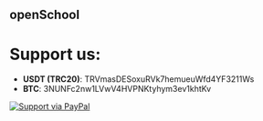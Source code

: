 ## openSchool

# Support us:

- **USDT (TRC20)**: TRVmasDESoxuRVk7hemueuWfd4YF3211Ws
- **BTC**: 3NUNFc2nw1LVwV4HVPNKtyhym3ev1khtKv

[![Support via PayPal](https://cdn.rawgit.com/twolfson/paypal-github-button/1.0.0/dist/button.svg)](https://www.paypal.me/opensch/)
